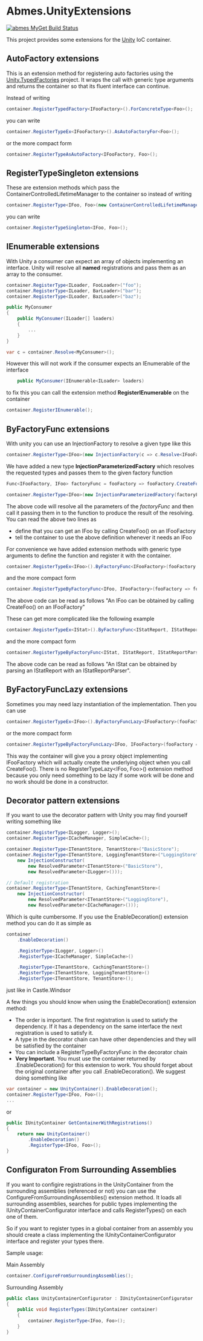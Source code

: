 Abmes.UnityExtensions
=====================
[![abmes MyGet Build Status](https://www.myget.org/BuildSource/Badge/abmes?identifier=2f697fe1-acf4-44c9-841e-528fba65a13e)](https://www.myget.org/)

This project provides some extensions for the [Unity](http://unity.codeplex.com/) IoC container.

AutoFactory extensions
----------------------

This is an extension method for registering auto factories using the [Unity.TypedFactories](https://github.com/PombeirP/Unity.TypedFactories) project.
It wraps the call with generic type arguments and returns the container so that its fluent interface can continue.

Instead of writing
```c#
container.RegisterTypedFactory<IFooFactory>().ForConcreteType<Foo>();
```
you can write
```c#
container.RegisterTypeEx<IFooFactory>().AsAutoFactoryFor<Foo>();
```
or the more compact form
```c#
container.RegisterTypeAsAutoFactory<IFooFactory, Foo>();
```
RegisterTypeSingleton extensions
--------------------------------

These are extension methods which pass the ContainerControlledLifetimeManager to the container so instead of writing
```c#
container.RegisterType<IFoo, Foo>(new ContainerControlledLifetimeManager());
```
you can write
```c#
container.RegisterTypeSingleton<IFoo, Foo>();
```

IEnumerable extensions
----------------------

With Unity a consumer can expect an array of objects implementing an interface.
Unity will resolve all **named** registrations and pass them as an array to the consumer.
```c#
container.RegisterType<ILoader, FooLoader>("foo");
container.RegisterType<ILoader, BarLoader>("bar");
container.RegisterType<ILoader, BazLoader>("baz");

public MyConsumer
{
	public MyConsumer(ILoader[] loaders)
	{
		...
	}
}

var c = container.Resolve<MyConsumer>();
```

However this will not work if the consumer expects an IEnumerable of the interface
```c#
	public MyConsumer(IEnumerable<ILoader> loaders)
```

to fix this you can call the extension method **RegisterIEnumerable** on the container
```c#
container.RegisterIEnumerable();
```

ByFactoryFunc extensions
------------------------

With unity you can use an InjectionFactory to resolve a given type like this
```c#
container.RegisterType<IFoo>(new InjectionFactory(c => c.Resolve<IFooFactory>().CreateFoo()));
```

We have added a new type **InjectionParameterizedFactory** which resolves the requested types and passes them to the given factory function
```c#
Func<IFooFactory, IFoo> factoryFunc = fooFactory => fooFactory.CreateFoo();

container.RegisterType<IFoo>(new InjectionParameterizedFactory(factoryFunc));
```
The above code will resolve all the parameters of the *factoryFunc* and then call it passing them in to the function to produce the result of the resolving.
You can read the above two lines as
* define that you can get an IFoo by calling CreateFoo() on an IFooFactory
* tell the container to use the above definition whenever it needs an IFoo

For convenience we have added extension methods with generic type arguments to define the function and register it with the container.
```c#
container.RegisterTypeEx<IFoo>().ByFactoryFunc<IFooFactory>(fooFactory => fooFactory.CreateFoo());
```
and the more compact form
```c#
container.RegisterTypeByFactoryFunc<IFoo, IFooFactory>(fooFactory => fooFactory.CreateFoo());
```
The above code can be read as follows "An IFoo can be obtained by calling CreateFoo() on an IFooFactory"

These can get more complicated like the following example
```c#
container.RegisterTypeEx<IStat>().ByFactoryFunc<IStatReport, IStatReportParser>((report, parser) => parser.ParseReport(report));
```
and the more compact form
```c#
container.RegisterTypeByFactoryFunc<IStat, IStatReport, IStatReportParser>((report, parser) => parser.ParseReport(report));
```
The above code can be read as follows "An IStat can be obtained by parsing an IStatReport with an IStatReportParser".

ByFactoryFuncLazy extensions
----------------------------

Sometimes you may need lazy instantiation of the implementation. Then you can use
```c#
container.RegisterTypeEx<IFoo>().ByFactoryFuncLazy<IFooFactory>(fooFactory => fooFactory.CreateFoo());
```
or the more compact form
```c#
container.RegisterTypeByFactoryFuncLazy<IFoo, IFooFactory>(fooFactory => fooFactory.CreateFoo());
```
This way the container will give you a proxy object implementing IFooFactory which will actually create the underlying object when you call CreateFoo().
There is no RegisterTypeLazy<IFoo, Foo>() extension method because you only need something to be lazy if some work will be done and no work should be done in a constructor.

Decorator pattern extensions
----------------------------

If you want to use the decorator pattern with Unity you may find yourself writing something like
```c#
container.RegisterType<ILogger, Logger>();
container.RegisterType<ICacheManager, SimpleCache>();

container.RegisterType<ITenantStore, TenantStore>("BasicStore");
container.RegisterType<ITenantStore, LoggingTenantStore>("LoggingStore",
    new InjectionConstructor(
        new ResolvedParameter<ITenantStore>("BasicStore"),
        new ResolvedParameter<ILogger>()));

// Default registration
container.RegisterType<ITenantStore, CachingTenantStore>(
    new InjectionConstructor(
        new ResolvedParameter<ITenantStore>("LoggingStore"),
        new ResolvedParameter<ICacheManager>()));
```

Which is quite cumbersome.
If you use the EnableDecoration() extension method you can do it as simple as
```c#
container
    .EnableDecoration()

    .RegisterType<ILogger, Logger>()
    .RegisterType<ICacheManager, SimpleCache>()

    .RegisterType<ITenantStore, CachingTenantStore>()
    .RegisterType<ITenantStore, LoggingTenantStore>()
    .RegisterType<ITenantStore, TenantStore>();
```
just like in Castle.Windsor

A few things you should know when using the EnableDecoration() extension method:
* The order is important. The first registration is used to satisfy the dependency. If it has a dependency on the same interface the next registration is used to satisfy it.
* A type in the decorator chain can have other dependencies and they will be satisfied by the container
* You can include a RegisterTypeByFactoryFunc in the decorator chain
* **Very Important**. You must use the container returned by .EnableDecoration() for this extension to work. You should forget about the original container after you call .EnableDecoration(). We suggest doing something like
```c#
var container = new UnityContainer().EnableDecoration();
container.RegisterType<IFoo, Foo>();
...
```
or
```c#
public IUnityContainer GetContainerWithRegistrations()
{
    return new UnityContainer()
        .EnableDecoration()
        .RegisterType<IFoo, Foo>();
}
```

Configuraton From Surrounding Assemblies
----------------------------------------

If you want to configire registrations in the UnityContainer from the surrounding assemblies (referenced or not) you can use the ConfigureFromSurroundingAssemblies() extension method.
It loads all surrounding assemblies, searches for public types implementing the IUnityContainerConfigurator interface and calls RegisterTypes() on each one of them.

So if you want to register types in a global container from an assembly you should create a class implementing the IUnityContainerConfigurator interface and register your types there.

Sample usage:

Main Assembly
```c#
container.ConfigureFromSurroundingAssemblies();
```

Surrounding Assembly
```c#
public class UnityContainerConfigurator : IUnityContainerConfigurator
{
	public void RegisterTypes(IUnityContainer container)
	{
		container.RegisterType<IFoo, Foo>();
	}
}
```
